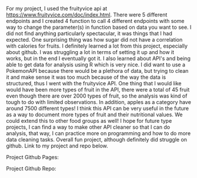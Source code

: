 For my project, I used the fruityvice api at https://www.fruityvice.com/doc/index.html. There were 5 different endpoints and I created 4 
function to call 4 different endpoints with some way to change the parameter(s) in function based on data you want to see. I did not find 
anything particularly spectacular, it was things that I had expected. One surprising thing was how sugar did not have a correlation with 
calories for fruits. I definitely learned a lot from this project, especially about github. I was struggling a lot in terms of setting it up
and how it works, but in the end I eventually got it. I also learned about API's and being able to get data for analysis using R which is 
very nice. I did want to use a PokemonAPI because there would be a plethora of data, but trying to clean it and make sense it was too much because of the way the data is structured, thus I went with the fruityvice API. One thing that I would like would have been more types of fruit in the API, there were a total of 45 fruit even though there are over 2000 types of fruit, so the analysis was kind of tough to do with limited observations. In addition, apples as a category have around 7500 different types! I think this API can be very useful in the future as a way to document more types of fruit and their nutritional values. We could extend this to other food groups as well! I hope for future type projects, I can find a way to make other API cleaner so that I can do analysis, that way, I can practice more on programming and how to do more data cleaning tasks. Overall fun project, although definitely did struggle on github. Link to my project and repo below.

Project Github Pages:
[](https://eiryu52.github.io/Project-2-ST558/)

Project Github Repo:
[](https://github.com/Eiryu52/Project-2-ST558)
